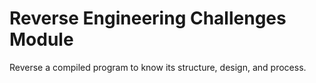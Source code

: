 # Reverse Engineering Challenges Module

Reverse a compiled program to know its structure, design, and process.
